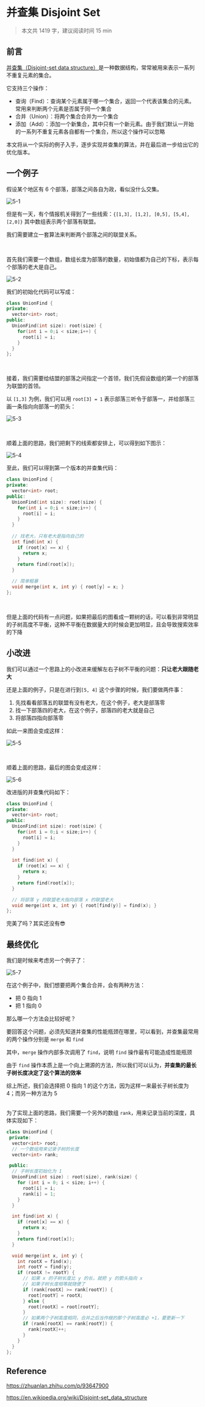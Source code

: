 # 并查集 Disjoint Set

> 本文共 1419 字，建议阅读时间 15 min



## 前言

[并查集（Disjoint-set data structure）](https://en.wikipedia.org/wiki/Disjoint-set_data_structure)是一种数据结构，常常被用来表示一系列不重复元素的集合。

它支持三个操作：

- 查询（Find）：查询某个元素属于哪一个集合，返回一个代表该集合的元素。常用来判断两个元素是否属于同一个集合
- 合并（Union）：将两个集合合并为一个集合
- 添加（Add）：添加一个新集合，其中只有一个新元素。由于我们默认一开始的一系列不重复元素各自都有一个集合，所以这个操作可以忽略

本文将从一个实际的例子入手，逐步实现并查集的算法，并在最后进一步给出它的优化版本。

## 一个例子

假设某个地区有 6 个部落，部落之间各自为政，看似没什么交集。

![5-1](https://raw.githubusercontent.com/Joyee691/image-hosting/main/blog/5-1.svg)

但是有一天，有个情报机关得到了一些线索：`{[1,3], [1,2], [0,5], [5,4], [2,0]}`  其中数组表示两个部落有联盟。

我们需要建立一套算法来判断两个部落之间的联盟关系。

<br />

首先我们需要一个数组，数组长度为部落的数量，初始值都为自己的下标，表示每个部落的老大是自己。

![5-2](https://raw.githubusercontent.com/Joyee691/image-hosting/main/blog/5-2.svg)

我们的初始化代码可以写成：

```cpp
class UnionFind {
private:
  vector<int> root;
public:
  UnionFind(int size): root(size) {
    for(int i = 0;i < size;i++) {
      root[i] = i;
    }
  }
};
```

 <br />

接着，我们需要给结盟的部落之间指定一个首领，我们先假设数组的第一个的部落为联盟的首领。

以 `[1,3]` 为例，我们可以用 `root[3] = 1` 表示部落三听令于部落一，并给部落三画一条指向向部落一的箭头：

![5-3](https://raw.githubusercontent.com/Joyee691/image-hosting/main/blog/5-3.svg)

<br />

顺着上面的思路，我们把剩下的线索都安排上，可以得到如下图示：

![5-4](https://raw.githubusercontent.com/Joyee691/image-hosting/main/blog/5-4.svg)

至此，我们可以得到第一个版本的并查集代码：

```cpp
class UnionFind {
private:
  vector<int> root;
public:
  UnionFind(int size): root(size) {
    for(int i = 0;i < size;i++) {
      root[i] = i;
    }
  }
  
  // 找老大，只有老大是指向自己的
  int find(int x) {
    if (root[x] == x) {
      return x;
    }
    return find(root[x]);
  }

  // 简单粗暴
  void merge(int x, int y) { root[y] = x; }
};
```

<br />

但是上面的代码有一点问题，如果把最后的图看成一颗树的话，可以看到非常明显的子树高度不平衡，这种不平衡在数据量大的时候会更加明显，且会导致搜索效率的下降

## 小改进

我们可以通过一个思路上的小改进来缓解左右子树不平衡的问题：**只让老大跟随老大**

还是上面的例子，只是在进行到`[5, 4]` 这个步骤的时候，我们要做两件事：

1. 先找看看部落五的联盟有没有老大，在这个例子，老大是部落零
2. 找一下部落四的老大，在这个例子，部落四的老大就是自己
3. 将部落四指向部落零

如此一来图会变成这样：

![5-5](https://raw.githubusercontent.com/Joyee691/image-hosting/main/blog/5-5.svg)

<br />

顺着上面的思路，最后的图会变成这样：

![5-6](https://raw.githubusercontent.com/Joyee691/image-hosting/main/blog/5-6.svg)

改进版的并查集代码如下：

```cpp
class UnionFind {
private:
  vector<int> root;
public:
  UnionFind(int size): root(size) {
    for(int i = 0;i < size;i++) {
      root[i] = i;
    }
  }
  
  int find(int x) {
    if (root[x] == x) {
      return x;
    }
    return find(root[x]);
  }

  // 将部落 y 的联盟老大指向部落 x 的联盟老大
  void merge(int x, int y) { root[find(y)] = find(x); }
};
```

完美了吗？其实还没有😎



## 最终优化

我们是时候来考虑另一个例子了：

![5-7](https://raw.githubusercontent.com/Joyee691/image-hosting/main/blog/5-7.svg)

在这个例子中，我们想要把两个集合合并，会有两种方法：

- 把 0 指向 1
- 把 1 指向 0

那么哪一个方法会比较好呢？

要回答这个问题，必须先知道并查集的性能瓶颈在哪里，可以看到，并查集最常用的两个操作分别是 `merge` 和 `find`

其中，`merge` 操作内部多次调用了 `find`，说明 `find` 操作最有可能造成性能瓶颈

由于 `find` 操作本质上是一个向上溯源的方法，所以我们可以认为，**并查集的最长子树长度决定了这个算法的效率**

综上所述，我们会选择把 0 指向 1 的这个方法，因为这样一来最长子树长度为 4；而另一种方法为 5

<br /> 为了实现上面的思路，我们需要一个另外的数组 `rank`，用来记录当前的深度，具体实现如下：

```cpp
class UnionFind {
 private:
  vector<int> root;
  // 一个数组用来记录子树的长度
  vector<int> rank;

 public:
  // 子树长度初始化为 1
  UnionFind(int size) : root(size), rank(size) {
    for (int i = 0; i < size; i++) {
      root[i] = i;
      rank[i] = 1;
    }
  }

  int find(int x) {
    if (root[x] == x) {
      return x;
    }
    return find(root[x]);
  }

  void merge(int x, int y) {
    int rootX = find(x);
    int rootY = find(y);
    if (rootX != rootY) {
      // 如果 x 的子树长度比 y 的长，就把 y 的箭头指向 x
      // 如果子树长度相等就随便了
      if (rank[rootX] >= rank[rootY]) {
        root[rootY] = rootX;
      } else {
        root[rootX] = root[rootY];
      }
      // 如果两个子树高度相同，合并之后当作根的那个子树高度必 +1，要更新一下
      if (rank[rootX] == rank[rootY]) {
        rank[rootX]++;
      }
    }
  }
};

```

## Reference

https://zhuanlan.zhihu.com/p/93647900

https://en.wikipedia.org/wiki/Disjoint-set_data_structure

